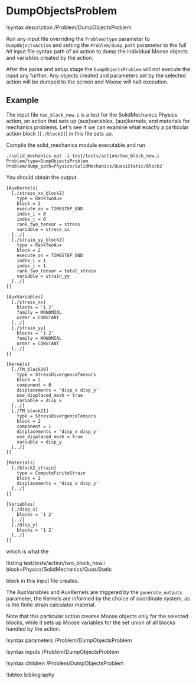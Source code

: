# DumpObjectsProblem

!syntax description /Problem/DumpObjectsProblem

Run any input file overriding the `Problem/type` parameter to `DumpObjectsAction` and
setting the `Problem/dump_path` parameter to the full _hit_ input file syntax path of an
action to dump the individual Moose objects and variables created by the action.

After the parse and setup stage the `DumpObjectsProblem` will not execute the input any
further. Any objects created and parameters set by the selected action will be dumped to
the screen and Moose will halt execution.

## Example

The input file `two_block_new.i` is a test for the SolidMechanics Physics action, an action
that sets up (aux)variables, (aux)kernels, and materials for mechanics problems. Let's
see if we can examine what exactly a particular action block (`[./block2]`) in this file sets
up.

Compile the solid_mechanics module executable and run

```
./solid_mechanics-opt -i test/tests/action/two_block_new.i Problem/type=DumpObjectsProblem Problem/dump_path=Physics/SolidMechanics/QuasiStatic/block2
```

You should obtain the output

```
[AuxKernels]
  [./stress_xx_block2]
    type = RankTwoAux
    block = 2
    execute_on = TIMESTEP_END
    index_i = 0
    index_j = 0
    rank_two_tensor = stress
    variable = stress_xx
  [../]
  [./strain_yy_block2]
    type = RankTwoAux
    block = 2
    execute_on = TIMESTEP_END
    index_i = 1
    index_j = 1
    rank_two_tensor = total_strain
    variable = strain_yy
  [../]
[]

[AuxVariables]
  [./stress_xx]
    blocks = '1 2'
    family = MONOMIAL
    order = CONSTANT
  [../]
  [./strain_yy]
    blocks = '1 2'
    family = MONOMIAL
    order = CONSTANT
  [../]
[]

[Kernels]
  [./TM_block20]
    type = StressDivergenceTensors
    block = 2
    component = 0
    displacements = 'disp_x disp_y'
    use_displaced_mesh = true
    variable = disp_x
  [../]
  [./TM_block21]
    type = StressDivergenceTensors
    block = 2
    component = 1
    displacements = 'disp_x disp_y'
    use_displaced_mesh = true
    variable = disp_y
  [../]
[]

[Materials]
  [./block2_strain]
    type = ComputeFiniteStrain
    block = 2
    displacements = 'disp_x disp_y'
  [../]
[]

[Variables]
  [./disp_x]
    blocks = '1 2'
  [../]
  [./disp_y]
    blocks = '1 2'
  [../]
[]
```

which is what the

!listing test/tests/action/two_block_new.i block=Physics/SolidMechanics/QuasiStatic

block in this input file creates.

The AuxVariables and AuxKernels are triggered by the `generate_outputs` parameter, the Kernels
are informed by the choice of coordinate system, as is the finite strain calculator material.

Note that this particular action creates Moose objects only for the selected blocks, while it sets up
Moose variables for the set union of all blocks handled by the action.

!syntax parameters /Problem/DumpObjectsProblem

!syntax inputs /Problem/DumpObjectsProblem

!syntax children /Problem/DumpObjectsProblem

!bibtex bibliography
